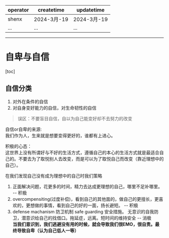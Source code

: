 | operator | createtime | updatetime |
| -------- | ---------- | ---------- |
| shenx    | 2024-3月-19 | 2024-3月-19 |
| ... | ... | ... |
---
# 自卑与自信

[toc]

## 自信分类
1. 对外在条件的自信
2. 对自身变好能力的自信，对生命韧性的自信
> 误区：不要盲目自信，自以为自己能变好却不去努力的改变

自信or自卑的来源:  
我们作为人，生来就是想要变得更好的，谁都有上进心。

积极的心态：  
这世界上没有所谓好与不好的生活方式，遵循自己的本心的生活方式就是最适合自己的。不要去为了取悦别人去改变，而是可以为了取悦自己而改变（靠近理想中的自己）。

在我们发现自己没有成为理想中的自己时我们策略
1. 正面解决问题，花更多的时间，精力去达成更理想的自己，哪里不足补哪里。 -- 积极
2. overcompensiting(过度补偿)，看到自己的其他面的，做自己的更擅长，更喜欢的，更想做的事情，看到自己的好的一面，扬长避短。
-- 积极
3. defense machanism 防卫机制 safe guarding 安全措施。 无意识的自我防卫，潜意识给自己的找借口。拖延症，远离。短时间的维持安全 -- 消极  
**当我们意识到，我们逃避没有用的时候，就会导致我们很EMO，很自责。最终导致自卑（认为自己低人一等）**

